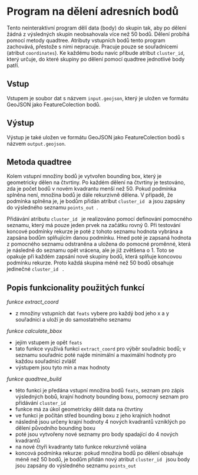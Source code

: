# Program na dělení adresních bodů

Tento neinteraktivní program dělí data (body) do skupin tak, aby po dělení žádná z výsledných 
skupin neobsahovala více než 50 bodů. Dělení probíhá pomocí metody quadtree. Atributy 
vstupních bodů tento program zachovává, přestože s nimi nepracuje. Pracuje pouze se 
souřadnicemi (atribut `coordinates`). Ke každému bodu navíc přibude atribut `cluster_id`,
který určuje, do které skupiny po dělení pomocí quadtree jednotlivé body patří. 



## Vstup
Vstupem je soubor dat s názvem `input.geojson`, který je uložen ve formátu GeoJSON jako 
FeatureColection bodů. 



## Výstup
Výstup je také uložen ve formátu GeoJSON jako FeatureColection bodů s názvem `output.geojson`.



## Metoda quadtree
Kolem vstupní množiny bodů je vytvořen bounding box, který je geometricky dělen na čtvrtiny. 
Po každém dělení na čtvrtiny je testováno, zda je počet bodů v novém kvadrantu menší než 50.
Pokud podmínka splněna není, množina bodů je dále rekurzivně dělena. V případě, že podmínka 
splněna je, je bodům přidán atribut `cluster_id ` a jsou zapsány do výsledného seznamu  `points_out `.

Přidávání atributu  `cluster_id ` je realizováno pomocí definování pomocného seznamu, který má 
pouze jeden prvek na začátku rovný 0. Při testování koncové podmínky rekurze je poté z tohoto 
seznamu hodnota vybrána a zapsána bodům splňujícím danou podmínku. Hned poté je zapsaná hodnota
z pomocného seznamu odstraněna a uložena do pomocné proměnné, která je následně do seznamu opět
vrácena, ale je již zvětšena o 1. Toto se opakuje při každém zapsání nové skupiny bodů, která 
splňuje koncovou podmínku rekurze. Proto každá skupina méně než 50 bodů obsahuje 
jedinečné `cluster_id ` .


## Popis funkcionality použitých funkcí


_funkce extract_coord_
- z množiny vstupních dat `feats` vybere pro každý bod jeho x a y souřadnici a uloží je do
samostatného seznamu


_funkce calculate_bbox_
- jejím vstupem je opět `feats`
- tato funkce využívá funkci `extract_coord` pro výběr souřadnic bodů; v seznamu souřadnic poté 
najde minimální a maximální hodnoty pro každou souřadnici zvlášť
- výstupem jsou tyto min a max hodnoty


_funkce quadtree_build_
- této funkci je předána vstupní množina bodů `feats`, seznam pro zápis výsledných bobů, krajní 
hodnoty bounding boxu, pomocný seznam pro přidávání `cluster_id ` 
- funkce má za úkol geometricky dělit data na čtvrtiny
- ve funkci je počítán střed bounding boxu z jeho krajních hodnot
- následně jsou určeny krajní hodnoty 4 nových kvadrantů vzniklých po dělení původního bounding boxu
- poté jsou vytvořeny nové seznamy pro body spadající do 4 nových kvadrantů
- na nové čtyři kvadranty tato funkce rekurzivně volána
- koncová podmínka rekurze: pokud množina bodů po dělení obsahuje méně než 50 bodů, je bodům přidán
nový atribut  `cluster_id ` jsou body jsou zapsány do výsledného seznamu  `points_out `
